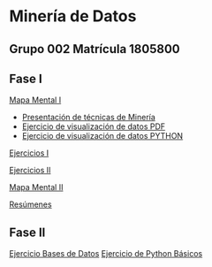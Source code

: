 # Minería de Datos
## Grupo 002        Matrícula 1805800 

## Fase I


[Mapa Mental I](https://github.com/NohemiMtzJ/Mineria_De_Datos/blob/master/MapaMental_1_1805800.pdf)

- [Presentación de técnicas de Minería](https://github.com/PilarAbigailMendozaAlvarez/Mineria-de-Datos-Agosto-2020---Enero-2021/blob/master/Presentacion_Visualizacion%20de%20datos_002.pdf)
- [Ejercicio de visualización de datos PDF](https://github.com/PilarAbigailMendozaAlvarez/Mineria-de-Datos-Agosto-2020---Enero-2021/blob/master/Ejemplo_Visualizaci%C3%B3n%20de%20datos_002.pdf)
- [Ejercicio de visualización de datos PYTHON](https://github.com/PilarAbigailMendozaAlvarez/Mineria-de-Datos-Agosto-2020---Enero-2021/blob/master/Visualizaci%C3%B3n.ipynb)


[Ejercicios I](https://github.com/PilarAbigailMendozaAlvarez/Mineria-de-Datos-Agosto-2020---Enero-2021/blob/master/Ejercicios1_Visualizaci%C3%B3n%20de%20datos_002.pdf)

[Ejercicios II]()

[Mapa Mental II](https://github.com/NohemiMtzJ/Mineria_De_Datos/blob/master/MapaMental_2_1805800.pdf)

[Resúmenes](https://github.com/NohemiMtzJ/Mineria_De_Datos/blob/master/Res%C3%BAmenes_1805800.pdf) 


## Fase II


[Ejercicio Bases de Datos](https://github.com/NohemiMtzJ/Mineria_De_Datos/blob/master/An%C3%A1lisisBD_1805800.pdf)
[Ejercicio de Python Básicos]()
